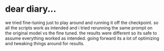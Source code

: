 # dear diary...

we tried fine-tuning just to play around and running it off the checkpoint.
so all the scripts work as intended and i tried rerunning the same prompt on the original model vs the fine tuned.
the results were different so its safe to assume everything worked as intended.
going forward its a lot of optimizing and tweaking things around for results.
